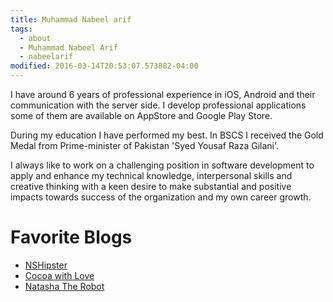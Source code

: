 ```yaml
---
title: Muhammad Nabeel arif
tags: 
  - about
  - Muhammad Nabeel Arif 
  - nabeelarif
modified: 2016-03-14T20:53:07.573882-04:00
---
```


I have around 6 years of professional experience in iOS, Android and their communication with the server side. I develop professional applications some of them are available on AppStore and Google Play Store.

During my education I have performed my best. In BSCS I received the Gold Medal from Prime-minister of Pakistan 'Syed Yousaf Raza Gilani'.

I always like to work on a challenging position in software development to apply and enhance my technical knowledge, interpersonal skills and creative thinking with a keen desire to make substantial and positive impacts towards success of the organization and my own career growth.

# Favorite Blogs
- [NSHipster](http://nshipster.com)
- [Cocoa with Love](http://www.cocoawithlove.com)
- [Natasha The Robot](https://www.natashatherobot.com)
